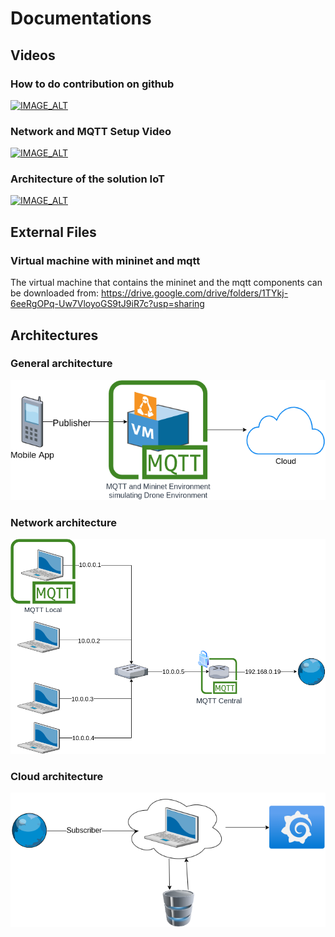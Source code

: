 # Documentations

## Videos

### How to do contribution on github

[![IMAGE_ALT](https://img.youtube.com/vi/ofA7vt0akt8/0.jpg)](https://youtu.be/ofA7vt0akt8)

### Network and MQTT Setup Video

[![IMAGE_ALT](https://img.youtube.com/vi/uVYY5LiobEM/0.jpg)](https://youtu.be/uVYY5LiobEM)

### Architecture of the solution IoT

[![IMAGE_ALT](https://img.youtube.com/vi/UQBPcVspl2Y/0.jpg)](https://youtu.be/UQBPcVspl2Y)

## External Files

### Virtual machine with mininet and mqtt

The virtual machine that contains the mininet and the mqtt components can be downloaded from: https://drive.google.com/drive/folders/1TYkj-6eeRgOPq-Uw7VloyoGS9tJ9iR7c?usp=sharing

## Architectures

### General architecture
![image](../images/General.png)

### Network architecture
![image](../images/Network.png)

### Cloud architecture
![image](../images/Cloud.png)